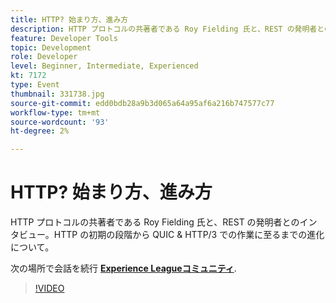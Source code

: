 ```yaml
---
title: HTTP? 始まり方、進み方
description: HTTP プロトコルの共著者である Roy Fielding 氏と、REST の発明者とのインタビュー。HTTP の初期の段階から QUIC & HTTP/3 での作業に至るまでの進化について。 このセッションは、Adobe Developers Live Content イベントの一部として配信されました。
feature: Developer Tools
topic: Development
role: Developer
level: Beginner, Intermediate, Experienced
kt: 7172
type: Event
thumbnail: 331738.jpg
source-git-commit: edd0bdb28a9b3d065a64a95af6a216b747577c77
workflow-type: tm+mt
source-wordcount: '93'
ht-degree: 2%

---
```



# HTTP? 始まり方、進み方

HTTP プロトコルの共著者である Roy Fielding 氏と、REST の発明者とのインタビュー。HTTP の初期の段階から QUIC &amp; HTTP/3 での作業に至るまでの進化について。

次の場所で会話を続行 **[Experience Leagueコミュニティ](http://adobe.ly/36Yd3v6)**.

>[!VIDEO](https://video.tv.adobe.com/v/331738/?quality=12&learn=on&hidetitle=true)
